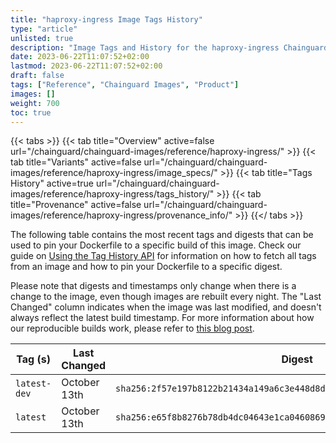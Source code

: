 ```yaml
---
title: "haproxy-ingress Image Tags History"
type: "article"
unlisted: true
description: "Image Tags and History for the haproxy-ingress Chainguard Image"
date: 2023-06-22T11:07:52+02:00
lastmod: 2023-06-22T11:07:52+02:00
draft: false
tags: ["Reference", "Chainguard Images", "Product"]
images: []
weight: 700
toc: true
---
```


{{< tabs >}}
{{< tab title="Overview" active=false url="/chainguard/chainguard-images/reference/haproxy-ingress/" >}}
{{< tab title="Variants" active=false url="/chainguard/chainguard-images/reference/haproxy-ingress/image_specs/" >}}
{{< tab title="Tags History" active=true url="/chainguard/chainguard-images/reference/haproxy-ingress/tags_history/" >}}
{{< tab title="Provenance" active=false url="/chainguard/chainguard-images/reference/haproxy-ingress/provenance_info/" >}}
{{</ tabs >}}

The following table contains the most recent tags and digests that can be used to pin your Dockerfile to a specific build of this image. Check our guide on [Using the Tag History API](/chainguard/chainguard-images/using-the-tag-history-api/) for information on how to fetch all tags from an image and how to pin your Dockerfile to a specific digest.

Please note that digests and timestamps only change when there is a change to the image, even though images are rebuilt every night. The "Last Changed" column indicates when the image was last modified, and doesn't always reflect the latest build timestamp. For more information about how our reproducible builds work, please refer to [this blog post](https://www.chainguard.dev/unchained/reproducing-chainguards-reproducible-image-builds).

| Tag (s)       | Last Changed | Digest                                                                    |
|---------------|--------------|---------------------------------------------------------------------------|
|  `latest-dev` | October 13th | `sha256:2f57e197b8122b21434a149a6c3e448d8d705c7d60b2d1bd4e72ab891cef3098` |
|  `latest`     | October 13th | `sha256:e65f8b8276b78db4dc04643e1ca046086953918340b81244e5beaf8fb53dd7b6` |

